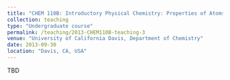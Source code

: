 ```yaml
---
title: "CHEM 110B: Introductory Physical Chemistry: Properties of Atoms and Molecules"
collection: teaching
type: "Undergraduate course"
permalink: /teaching/2013-CHEM110B-teaching-3
venue: "University of California Davis, Department of Chemistry"
date: 2013-09-30
location: "Davis, CA, USA"
---
```


TBD

